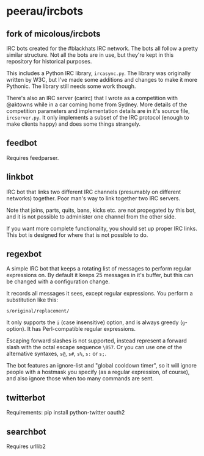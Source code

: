# peerau/ircbots #
## fork of micolous/ircbots ##

IRC bots created for the #blackhats IRC network.  The bots all follow a pretty similar structure.  Not all the bots are in use, but they're kept in this repository for historical purposes.

This includes a Python IRC library, `ircasync.py`.  The library was originally written by W3C, but I've made some additions and changes to make it more Pythonic.  The library still needs some work though.

There's also an IRC server (carirc) that I wrote as a competition with @aktowns while in a car coming home from Sydney.  More details of the competition parameters and implementation details are in it's source file, `ircserver.py`.  It only implements a subset of the IRC protocol (enough to make clients happy) and does some things strangely.

## feedbot ##

Requires feedparser.

## linkbot ##

IRC bot that links two different IRC channels (presumably on different networks) together.  Poor man's way to link together two IRC servers.

Note that joins, parts, quits, bans, kicks etc. are not propegated by this bot, and it is not possible to administer one channel from the other side.

If you want more complete functionality, you should set up proper IRC links.  This bot is designed for where that is not possible to do.

## regexbot ##

A simple IRC bot that keeps a rotating list of messages to perform regular expressions on.  By default it keeps 25 messages in it's buffer, but this can be changed with a configuration change.

It records all messages it sees, except regular expressions.  You perform a substitution like this:

    s/original/replacement/
  
It only supports the `i` (case insensitive) option, and is always greedy (`g`-option).  It has Perl-compatible regular expressions.

Escaping forward slashes is not supported, instead represent a forward slash with the octal escape sequence `\057`.  Or you can use one of the alternative syntaxes, `s@`, `s#`, `s%`, `s:` or `s;`.

The bot features an ignore-list and "global cooldown timer", so it will ignore people with a hostmask you specify (as a regular expression, of course), and also ignore those when too many commands are sent.

## twitterbot ##

Requirements: pip install python-twitter oauth2

## searchbot ##

Requires urllib2

